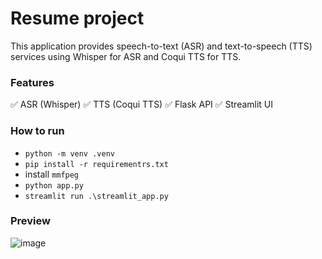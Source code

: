 # Resume project
This application provides speech-to-text (ASR) and text-to-speech (TTS) services using Whisper for ASR and Coqui TTS for TTS.

### Features
✅ ASR (Whisper) 
✅ TTS (Coqui TTS) 
✅ Flask API 
✅ Streamlit UI 
### How to run
- `python -m venv .venv`
- `pip install -r requirementrs.txt`
- install `mmfpeg`
- `python app.py`
- `streamlit run .\streamlit_app.py`

### Preview
![image](https://github.com/user-attachments/assets/b3dc5f91-2404-4dbf-9fcd-79cde5145542)


